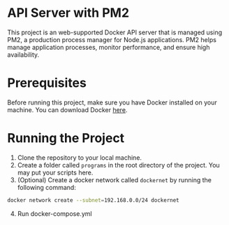 # API Server with PM2

This project is an web-supported Docker API server that is managed using PM2, a production process manager for Node.js applications. PM2 helps manage application processes, monitor performance, and ensure high availability.

# Prerequisites
Before running this project, make sure you have Docker installed on your machine. You can download Docker [here](https://www.docker.com/products/docker-desktop).

# Running the Project

1. Clone the repository to your local machine.
2. Create a folder called `programs` in the root directory of the project. You may put your scripts here.
3. (Optional) Create a docker network called `dockernet` by running the following command:
```bash
docker network create --subnet=192.168.0.0/24 dockernet
```
4. Run docker-compose.yml
